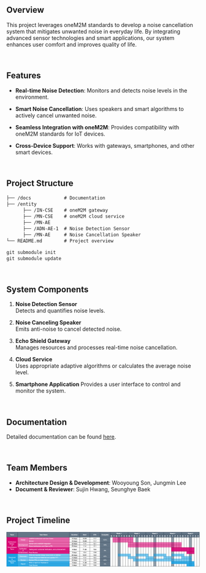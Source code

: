 ## Overview

This project leverages oneM2M standards to develop a noise cancellation system that mitigates unwanted noise in everyday life. By integrating advanced sensor technologies and smart applications, our system enhances user comfort and improves quality of life.

<br/>

## Features

- **Real-time Noise Detection**: Monitors and detects noise levels in the environment.

- **Smart Noise Cancellation**: Uses speakers and smart algorithms to actively cancel unwanted noise.

- **Seamless Integration with oneM2M**:
  Provides compatibility with oneM2M standards for IoT devices.

- **Cross-Device Support**:
  Works with gateways, smartphones, and other smart devices.

<br/>

## Project Structure

```
├── /docs            # Documentation
├── /entity
      ├── /IN-CSE    # oneM2M gateway
      ├── /MN-CSE    # oneM2M cloud service
      ├── /MN-AE
      ├── /ADN-AE-1  # Noise Detection Sensor
      ├── /MN-AE     # Noise Cancellation Speaker
└── README.md        # Project overview
```

```
git submodule init
git submodule update
```

<br/>

## System Components

1. **Noise Detection Sensor**
   <br/> Detects and quantifies noise levels.

2. **Noise Canceling Speaker**
   <br/> Emits anti-noise to cancel detected noise.

3. **Echo Shield Gateway**
   <br/> Manages resources and processes real-time noise cancellation.

4. **Cloud Service**
   <br/> Uses appropriate adaptive algorithms or calculates the average noise level.

5. **Smartphone Application**
   Provides a user interface to control and monitor the system.

<br/>

## Documentation

Detailed documentation can be found [here](https://github.com/Open-Source-SW/EchoShield/tree/master/docs).

<br/>

## Team Members

- **Architecture Design & Development**: Wooyoung Son, Jungmin Lee
- **Document & Reviewer**: Sujin Hwang, Seunghye Baek

<br/>

## Project Timeline

![WBS](./WBS.png)
